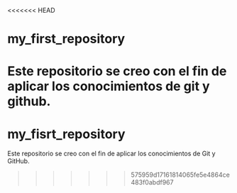 <<<<<<< HEAD
# my_first_repository
Este repositorio se creo con el fin de aplicar los conocimientos de git y github.
=======
# my_fisrt_repository
Este repositorio se creo con el fin de aplicar los conocimientos de Git y GitHub.
>>>>>>> 575959d17161814065fe5e4864ce483f0abdf967
